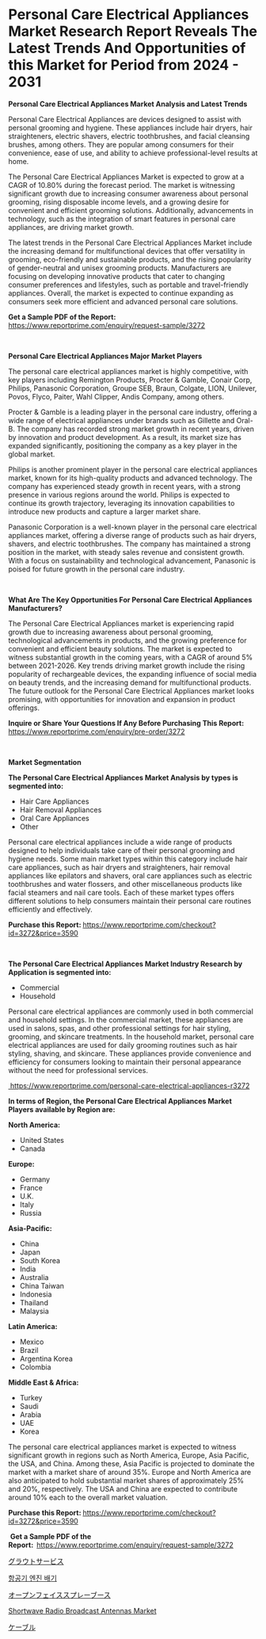 <p><h1>Personal Care Electrical Appliances Market Research Report Reveals The Latest Trends And Opportunities of this Market for Period from 2024 - 2031</h1></p><p><strong>Personal Care Electrical Appliances Market Analysis and Latest Trends</strong></p>
<p><p>Personal Care Electrical Appliances are devices designed to assist with personal grooming and hygiene. These appliances include hair dryers, hair straighteners, electric shavers, electric toothbrushes, and facial cleansing brushes, among others. They are popular among consumers for their convenience, ease of use, and ability to achieve professional-level results at home.</p><p>The Personal Care Electrical Appliances Market is expected to grow at a CAGR of 10.80% during the forecast period. The market is witnessing significant growth due to increasing consumer awareness about personal grooming, rising disposable income levels, and a growing desire for convenient and efficient grooming solutions. Additionally, advancements in technology, such as the integration of smart features in personal care appliances, are driving market growth.</p><p>The latest trends in the Personal Care Electrical Appliances Market include the increasing demand for multifunctional devices that offer versatility in grooming, eco-friendly and sustainable products, and the rising popularity of gender-neutral and unisex grooming products. Manufacturers are focusing on developing innovative products that cater to changing consumer preferences and lifestyles, such as portable and travel-friendly appliances. Overall, the market is expected to continue expanding as consumers seek more efficient and advanced personal care solutions.</p></p>
<p><strong>Get a Sample PDF of the Report:&nbsp;</strong> <a href="https://www.reportprime.com/enquiry/request-sample/3272">https://www.reportprime.com/enquiry/request-sample/3272</a></p>
<p>&nbsp;</p>
<p><strong>Personal Care Electrical Appliances Major Market Players</strong></p>
<p><p>The personal care electrical appliances market is highly competitive, with key players including Remington Products, Procter & Gamble, Conair Corp, Philips, Panasonic Corporation, Groupe SEB, Braun, Colgate, LION, Unilever, Povos, Flyco, Paiter, Wahl Clipper, Andis Company, among others.</p><p>Procter & Gamble is a leading player in the personal care industry, offering a wide range of electrical appliances under brands such as Gillette and Oral-B. The company has recorded strong market growth in recent years, driven by innovation and product development. As a result, its market size has expanded significantly, positioning the company as a key player in the global market.</p><p>Philips is another prominent player in the personal care electrical appliances market, known for its high-quality products and advanced technology. The company has experienced steady growth in recent years, with a strong presence in various regions around the world. Philips is expected to continue its growth trajectory, leveraging its innovation capabilities to introduce new products and capture a larger market share.</p><p>Panasonic Corporation is a well-known player in the personal care electrical appliances market, offering a diverse range of products such as hair dryers, shavers, and electric toothbrushes. The company has maintained a strong position in the market, with steady sales revenue and consistent growth. With a focus on sustainability and technological advancement, Panasonic is poised for future growth in the personal care industry.</p></p>
<p>&nbsp;</p>
<p><strong>What Are The Key Opportunities For Personal Care Electrical Appliances Manufacturers?</strong></p>
<p><p>The Personal Care Electrical Appliances market is experiencing rapid growth due to increasing awareness about personal grooming, technological advancements in products, and the growing preference for convenient and efficient beauty solutions. The market is expected to witness substantial growth in the coming years, with a CAGR of around 5% between 2021-2026. Key trends driving market growth include the rising popularity of rechargeable devices, the expanding influence of social media on beauty trends, and the increasing demand for multifunctional products. The future outlook for the Personal Care Electrical Appliances market looks promising, with opportunities for innovation and expansion in product offerings.</p></p>
<p><strong>Inquire or Share Your Questions If Any Before Purchasing This Report:</strong> <a href="https://www.reportprime.com/enquiry/pre-order/3272">https://www.reportprime.com/enquiry/pre-order/3272</a></p>
<p>&nbsp;</p>
<p><strong>Market Segmentation</strong></p>
<p><strong>The Personal Care Electrical Appliances Market Analysis by types is segmented into:</strong></p>
<p><ul><li>Hair Care Appliances</li><li>Hair Removal Appliances</li><li>Oral Care Appliances</li><li>Other</li></ul></p>
<p><p>Personal care electrical appliances include a wide range of products designed to help individuals take care of their personal grooming and hygiene needs. Some main market types within this category include hair care appliances, such as hair dryers and straighteners, hair removal appliances like epilators and shavers, oral care appliances such as electric toothbrushes and water flossers, and other miscellaneous products like facial steamers and nail care tools. Each of these market types offers different solutions to help consumers maintain their personal care routines efficiently and effectively.</p></p>
<p><strong>Purchase this Report:&nbsp;</strong><a href="https://www.reportprime.com/checkout?id=3272&price=3590">https://www.reportprime.com/checkout?id=3272&price=3590</a></p>
<p>&nbsp;</p>
<p><strong>The Personal Care Electrical Appliances Market Industry Research by Application is segmented into:</strong></p>
<p><ul><li>Commercial</li><li>Household</li></ul></p>
<p><p>Personal care electrical appliances are commonly used in both commercial and household settings. In the commercial market, these appliances are used in salons, spas, and other professional settings for hair styling, grooming, and skincare treatments. In the household market, personal care electrical appliances are used for daily grooming routines such as hair styling, shaving, and skincare. These appliances provide convenience and efficiency for consumers looking to maintain their personal appearance without the need for professional services.</p></p>
<p><a href="https://www.reportprime.com/personal-care-electrical-appliances-r3272">&nbsp;https://www.reportprime.com/personal-care-electrical-appliances-r3272</a></p>
<p><strong>In terms of Region, the Personal Care Electrical Appliances Market Players available by Region are:</strong></p>
<p>
    <p> <strong> North America: </strong>
        <ul>
            <li>United States</li>
            <li>Canada</li>
        </ul>
        </p> 
    <p> <strong> Europe: </strong>
        <ul>
            <li>Germany</li>
            <li>France</li>
            <li>U.K.</li>
            <li>Italy</li>
            <li>Russia</li>
        </ul>
        </p> 
    <p> <strong> Asia-Pacific: </strong>
        <ul>
            <li>China</li>
            <li>Japan</li>
            <li>South Korea</li>
            <li>India</li>
            <li>Australia</li>
            <li>China Taiwan</li>
            <li>Indonesia</li>
            <li>Thailand</li>
            <li>Malaysia</li>
        </ul>
        </p> 
    <p> <strong> Latin America: </strong>
        <ul>
            <li>Mexico</li>
            <li>Brazil</li>
            <li>Argentina Korea</li>
            <li>Colombia</li>
        </ul>
        </p> 
    <p> <strong> Middle East & Africa: </strong>
        <ul>
            <li>Turkey</li>
            <li>Saudi</li>
            <li>Arabia</li>
            <li>UAE</li>
            <li>Korea</li>
        </ul>
    </p>
    </p>
<p><p>The personal care electrical appliances market is expected to witness significant growth in regions such as North America, Europe, Asia Pacific, the USA, and China. Among these, Asia Pacific is projected to dominate the market with a market share of around 35%. Europe and North America are also anticipated to hold substantial market shares of approximately 25% and 20%, respectively. The USA and China are expected to contribute around 10% each to the overall market valuation.</p></p>
<p><strong>Purchase this Report: </strong><a href="https://www.reportprime.com/checkout?id=3272&price=3590">https://www.reportprime.com/checkout?id=3272&price=3590</a></p>
<p>&nbsp;<strong>Get a Sample PDF of the Report:&nbsp;&nbsp;</strong><a href="https://www.reportprime.com/enquiry/request-sample/3272">https://www.reportprime.com/enquiry/request-sample/3272</a></p>
<p><strong></strong></p>
<p><p><a href="https://github.com/HershelKris/Market-Research-Report-List-1/blob/main/405676272883.md">グラウトサービス</a></p><p><a href="https://github.com/apple8975768/Market-Research-Report-List-1/blob/main/843619569689.md">항공기 엔진 배기</a></p><p><a href="https://github.com/CarlieShields/Market-Research-Report-List-1/blob/main/826106972882.md">オープンフェイススプレーブース</a></p><p><a href="https://github.com/dimitrishawkinswaynenp91rgz/Market-Research-Report-List-2/blob/main/shortwave-radio-broadcast-antennas-market.md">Shortwave Radio Broadcast Antennas Market</a></p><p><a href="https://medium.com/@laceyzemlak1/%E3%82%B1%E3%83%BC%E3%83%96%E3%83%AB%E5%B8%82%E5%A0%B4%E3%81%AE%E5%88%86%E6%9E%90-2014%E5%B9%B4%E3%81%8B%E3%82%892031%E5%B9%B4%E3%81%BE%E3%81%A7%E3%81%AE%E4%B8%96%E7%95%8C%E7%94%A3%E6%A5%AD%E3%81%AE%E8%A6%8B%E9%80%9A%E3%81%97%E3%81%A8%E4%BA%88%E6%B8%AC-7d7c436d3e24">ケーブル</a></p></p>